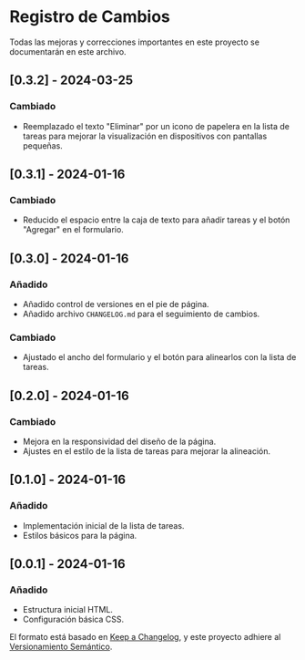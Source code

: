 # Registro de Cambios

Todas las mejoras y correcciones importantes en este proyecto se documentarán en este archivo.

## [0.3.2] - 2024-03-25
### Cambiado
- Reemplazado el texto "Eliminar" por un icono de papelera en la lista de tareas para mejorar la visualización en dispositivos con pantallas pequeñas.

## [0.3.1] - 2024-01-16
### Cambiado
- Reducido el espacio entre la caja de texto para añadir tareas y el botón "Agregar" en el formulario.

## [0.3.0] - 2024-01-16
### Añadido
- Añadido control de versiones en el pie de página.
- Añadido archivo `CHANGELOG.md` para el seguimiento de cambios.

### Cambiado
- Ajustado el ancho del formulario y el botón para alinearlos con la lista de tareas.

## [0.2.0] - 2024-01-16
### Cambiado
- Mejora en la responsividad del diseño de la página.
- Ajustes en el estilo de la lista de tareas para mejorar la alineación.

## [0.1.0] - 2024-01-16
### Añadido
- Implementación inicial de la lista de tareas.
- Estilos básicos para la página.

## [0.0.1] - 2024-01-16
### Añadido
- Estructura inicial HTML.
- Configuración básica CSS.




El formato está basado en [Keep a Changelog](https://keepachangelog.com/en/1.0.0/),
y este proyecto adhiere al [Versionamiento Semántico](https://semver.org/spec/v2.0.0.html).